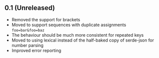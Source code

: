 ## 0.1 (Unreleased)

- Removed the support for brackets
- Moved to support sequences with duplicate assignments `foo=bar&foo=baz`
- The behaviour should be much more consistent for repeated keys
- Moved to using lexical instead of the half-baked copy of serde-json for number parsing
- Improved error reporting
